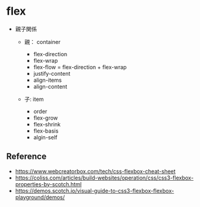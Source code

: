 

# flex
- 親子関係
  - 親： container
    - flex-direction
    - flex-wrap
    - flex-flow = flex-direction + flex-wrap
    - justify-content
    - align-items
    - align-content
    
  - 子: item
    - order
    - flex-grow
    - flex-shrink
    - flex-basis
    - algin-self


## Reference

- https://www.webcreatorbox.com/tech/css-flexbox-cheat-sheet
- https://coliss.com/articles/build-websites/operation/css/css3-flexbox-properties-by-scotch.html
- https://demos.scotch.io/visual-guide-to-css3-flexbox-flexbox-playground/demos/
